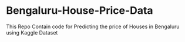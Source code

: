 # Bengaluru-House-Price-Data
 This Repo Contain code for Predicting the price of Houses in Bengaluru using Kaggle Dataset
